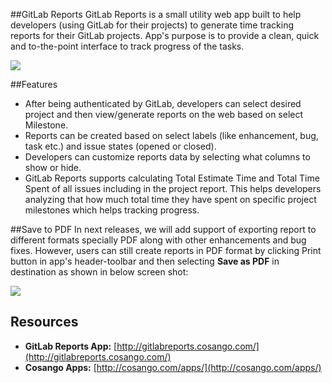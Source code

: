 ##GitLab Reports
GitLab Reports is a small utility web app built to help developers (using GitLab for their projects) to generate time tracking reports for their GitLab projects. App's purpose is to provide a clean, quick and to-the-point interface to track progress of the tasks.

<a href="https://image.prntscr.com/image/iFbYh6lpQGWKbfmOsHk7wQ.png"><img src="https://image.prntscr.com/image/iFbYh6lpQGWKbfmOsHk7wQ.png" /></a>

##Features
+ After being authenticated by GitLab, developers can select desired project and then view/generate reports on the web based on select Milestone. 
+ Reports can be created based on select labels (like enhancement, bug, task etc.) and issue states (opened or closed). 
+ Developers can customize reports data by selecting what columns to show or hide.
+ GitLab Reports supports calculating Total Estimate Time and Total Time Spent of all issues including in the project report. This helps developers analyzing that how much total time they have spent on specific project milestones which helps tracking progress. 

##Save to PDF
In next releases, we will add support of exporting report to different formats specially PDF along with other enhancements and bug fixes. However, users can still create reports in PDF format by clicking Print button in app's header-toolbar and then selecting **Save as PDF** in destination as shown in below screen shot:

<a href="https://image.prntscr.com/image/QNj5IzdjQqmQATdlc0fgBw.png"><img src="https://image.prntscr.com/image/QNj5IzdjQqmQATdlc0fgBw.png" /></a>

## Resources
+ **GitLab Reports App:** [http://gitlabreports.cosango.com/](http://gitlabreports.cosango.com/)
+ **Cosango Apps:** [http://cosango.com/apps/](http://cosango.com/apps/)